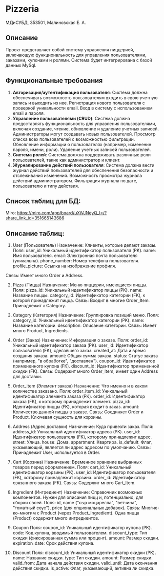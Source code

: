 # Pizzeria
МДиСУБД, 353501, Малиновская Е. А.

## Описание
Проект представляет собой систему управления пиццерией, включающую функциональность для управления пользователями, заказами, купонами и ролями. Система будет интегрирована с базой данных MySql.

## Функциональные требования
1. **Авторизация/аутентификация пользователя**:
   Система должна обеспечивать возможность пользователям входить в свою учетную запись и выходить из нее.
   Регистрация нового пользователя с проверкой уникальности email.
   Вход в систему с использованием email и пароля.
2. **Управление пользователями (CRUD)**: Система должна предоставлять функциональность для управления пользователями, включая создание, чтение, обновление и удаление учетных записей.
   Администраторы могут создавать новых пользователей.
   Просмотр списка всех пользователей с возможностью фильтрации.
   Обновление информации о пользователях (например, изменение пароля, имени, роли).
   Удаление учетных записей пользователей.
3. **Система ролей**: Система должна поддерживать различные роли пользователей, такие как администратор и клиент.
4. **Журналирование действий пользователя**: Система должна вести журнал действий пользователей для обеспечения безопасности и отслеживания изменений. Возможность просмотра журнала действий администратором. Фильтрация журнала по дате, пользователю и типу действия.

## Список таблиц для БД:
 Miro: https://miro.com/app/board/uXjVJNeyQ_I=/?share_link_id=351665143686
 
## Описание таблиц:
1. User (Пользователь)
Назначение: Клиенты, которые делают заказы.
Поля:
user_id: Уникальный идентификатор пользователя (PK).
name: Имя пользователя.
email: Электронная почта пользователя (уникальна).
phone_number: Номер телефона пользователя.
profile_picture: Ссылка на изображение профиля.

Связь: Имеет много Order и Address.

2. Pizza (Пицца)
Назначение: Меню пиццерии, имеющиеся пиццы.
Поля: 
pizza_id: Уникальный идентификатор пиццы (PK).
name: Название пиццы.
category_id: Идентификатор категории (FK), к которой принадлежит пицца.
Связь: Входит в многие Order_Item. Принадлежит к Category.

3. Category (Категория)
Назначение: Группировка позиций меню.
Поля:
category_id: Уникальный идентификатор категории (PK).
name: Название категории.
description: Описание категории.
Связь: Имеет много Product, Ingredients.

5. Order (Заказ)
Назначение: Информация о заказе.
Поля: 
order_id: Уникальный идентификатор заказа (PK).
user_id: Идентификатор пользователя (FK), сделавшего заказ.
created_at: Дата и время создания заказа.
amount: Общая сумма заказа.
status: Статус заказа (например, "в обработке", "доставлен").
coupon_id: Идентификатор примененного купона (FK).
discount_id: Идентификатор примененной скидки (FK).
Связь: Содержит много Order_Item, имеет один Address для доставки.

6. Order_Item (Элемент заказа)
Назначение: Что именно и в каком количестве заказано.
Поля:
order_item_id: Уникальный идентификатор элемента заказа (PK).
order_id: Идентификатор заказа (FK), к которому принадлежит элемент.
pizza_id: Идентификатор пиццы (FK), которая входит в заказ.
amount: Количество данной пиццы в заказе.
Связь: Соединяет Order и Product. Ключевая сущность для корзины.

7. Address (Адрес доставки)
Назначение: Куда привезти заказ.
Поля:
address_id: Уникальный идентификатор адреса (PK).
user_id: Идентификатор пользователя (FK), которому принадлежит адрес.
street: Улица.
house: Дома.
appartment: Квартира.
is_default: Флаг, указывающий, является ли адрес адресом по умолчанию.
Связь: Принадлежит User, используется в Order.

8. Cart (Корзина)
Назначение: Временное хранение выбранных товаров перед оформлением.
Поля:
cart_id: Уникальный идентификатор корзины (PK).
user_id: Идентификатор пользователя (FK), которому принадлежит корзина.
order_id: Идентификатор связанного заказа (FK).
Связь: Содержит много Cart_Item.

9. Ingredient (Ингредиент)
Назначение: Справочник возможных компонентов. Нужен для описания пицц и, потенциально, для сборки своей.
Поля: id, name ("сыр моцарелла", "ветчина", "томатный соус"), price (для опциональных добавок).
Связь: Многие-ко-многим с Product (через Product_Ingredient). Одна пицца (Product) содержит много ингредиентов.

10. Coupon
Поля:
coupon_id: Уникальный идентификатор купона (PK).
code: Код купона, вводимый пользователем.
discount_type: Тип скидки (фиксированная сумма или процент).
amount: Размер скидки.
expiration_date: Срок действия купона.

11. Discount
Поля:
discount_id: Уникальный идентификатор скидки (PK).
name: Название скидки.
type: Тип скидки.
amount: Размер скидки.
valid_from: Дата начала действия скидки.
valid_until: Дата окончания действия скидки.
is_active: Флаг, указывающий, активна ли скидка.
